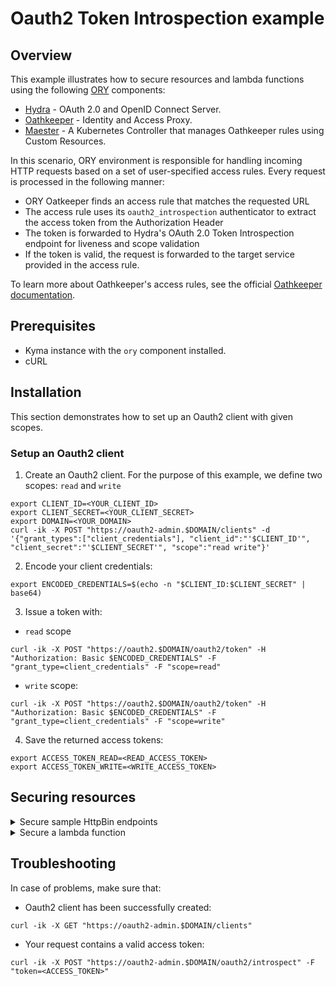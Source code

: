 # Oauth2 Token Introspection example

## Overview

This example illustrates how to secure resources and lambda functions using the following [ORY](https://www.ory.sh/) components:
- [Hydra](https://www.ory.sh/docs/hydra/) - OAuth 2.0 and OpenID Connect Server.
- [Oathkeeper](https://www.ory.sh/docs/oathkeeper/) - Identity and Access Proxy.
- [Maester](https://github.com/ory/oathkeeper-k8s-controller) - A Kubernetes Controller that manages Oathkeeper rules using Custom Resources.

In this scenario, ORY environment is responsible for handling incoming HTTP requests based on a set of user-specified access rules. Every request is processed in the following manner:

- ORY Oatkeeper finds an access rule that matches the requested URL
- The access rule uses its `oauth2_introspection` authenticator to extract the access token from the Authorization Header
- The token is forwarded to Hydra's OAuth 2.0 Token Introspection endpoint for liveness and scope validation
- If the token is valid, the request is forwarded to the target service provided in the access rule.

To learn more about Oathkeeper's access rules, see the official [Oathkeeper documentation](https://www.ory.sh/docs/oathkeeper/api-access-rules).

## Prerequisites

- Kyma instance with the `ory` component installed.
- cURL

## Installation

This section demonstrates how to set up an Oauth2 client with given scopes.

### Setup an Oauth2 client

1. Create an Oauth2 client. For the purpose of this example, we define two scopes: `read` and `write`

```
export CLIENT_ID=<YOUR_CLIENT_ID>
export CLIENT_SECRET=<YOUR_CLIENT_SECRET>
export DOMAIN=<YOUR_DOMAIN>
curl -ik -X POST "https://oauth2-admin.$DOMAIN/clients" -d '{"grant_types":["client_credentials"], "client_id":"'$CLIENT_ID'", "client_secret":"'$CLIENT_SECRET'", "scope":"read write"}'
```

2. Encode your client credentials:
```
export ENCODED_CREDENTIALS=$(echo -n "$CLIENT_ID:$CLIENT_SECRET" | base64)
```

3. Issue a token with:
- `read` scope
```
curl -ik -X POST "https://oauth2.$DOMAIN/oauth2/token" -H "Authorization: Basic $ENCODED_CREDENTIALS" -F "grant_type=client_credentials" -F "scope=read"
```

- `write` scope:
```
curl -ik -X POST "https://oauth2.$DOMAIN/oauth2/token" -H "Authorization: Basic $ENCODED_CREDENTIALS" -F "grant_type=client_credentials" -F "scope=write"
```

4. Save the returned access tokens:
```
export ACCESS_TOKEN_READ=<READ_ACCESS_TOKEN>
export ACCESS_TOKEN_WRITE=<WRITE_ACCESS_TOKEN>
```

## Securing resources

<div tabs>

  <details>
  <summary>
  Secure sample HttpBin endpoints
  </summary>

1. Create an HttpBin instance:
```
kubectl apply -f https://raw.githubusercontent.com/istio/istio/master/samples/httpbin/httpbin.yaml
```

2. Create a virtual service.
```
cat <<EOF | kubectl apply -f -
apiVersion: networking.istio.io/v1alpha3
kind: VirtualService
metadata:
  name: httpbin-proxy
  namespace: kyma-system
spec:
  gateways:
  - kyma-gateway
  hosts:
  - httpbin-proxy.$DOMAIN
  http:
  - match:
    - uri:
        regex: /.*
    route:
    - destination:
        host: ory-oathkeeper-proxy
        port:
          number: 4455
EOF
```
If you have installed Kyma on minikube, add folowing name to an entry with minikube ip in `/etc/hosts` file:
```
httpbin-proxy.kyma.local
```

3. Create the following rules:

- Read scope for GET requests in entire application
```
cat <<EOF | kubectl apply -f -
apiVersion: oathkeeper.ory.sh/v1alpha1
kind: Rule
metadata:
  name: httpbin-read
  namespace: default
spec:
  description: httpbin access with "read" scope
  upstream:
    url: http://httpbin.default.svc.cluster.local:8000
  match:
    methods: ["GET"]
    url: <http|https>://httpbin-proxy.$DOMAIN/<.*>
  authenticators:
    - handler: oauth2_introspection
      config:
        required_scope: ["read"]
  authorizer:
    handler: allow
EOF
```

- Write scope for POST requests to `/post` endpoint
```
cat <<EOF | kubectl apply -f -
apiVersion: oathkeeper.ory.sh/v1alpha1
kind: Rule
metadata:
  name: httpbin-write
  namespace: default
spec:
  description: httpbin access with "write" scope
  upstream:
    url: http://httpbin.default.svc.cluster.local:8000
  match:
    methods: ["POST"]
    url: <http|https>://httpbin-proxy.$DOMAIN/post
  authenticators:
    - handler: oauth2_introspection
      config:
        required_scope: ["write"]
  authorizer:
    handler: allow
EOF
```

4. Call the `HttpBin` service through Oathkeeper reverse proxy using the authorization token:

- Read scope
```
curl -ik -X GET https://httpbin-proxy.$DOMAIN/headers -H "Authorization: Bearer $ACCESS_TOKEN_READ"
```
Expected response: `200 OK`

- Write scope
```
curl -ik -X POST https://httpbin-proxy.$DOMAIN/post -d "test data" -H "Authorization: bearer $ACCESS_TOKEN_WRITE"
```
Expected response: `200 OK`

If the token is not present an expected response would be `401 Unauthorized` and if the token has been issued for invalid scope an expected response would be `403 Forbidden: Access credentials are not sufficient to access this resource`.

  </details>

  <details>
  <summary>
  Secure a lambda function
  </summary>

1. Create a sample function:
```
kubectl apply -f lambda.yaml
```

2. Create a virtual service.
```
cat <<EOF | kubectl apply -f -
apiVersion: networking.istio.io/v1alpha3
kind: VirtualService
metadata:
  name: lambda-proxy
  namespace: kyma-system
spec:
  gateways:
  - kyma-gateway
  hosts:
  - lambda-proxy.$DOMAIN
  http:
  - match:
    - uri:
        regex: /.*
    route:
    - destination:
        host: ory-oathkeeper-proxy
        port:
          number: 4455
EOF
```
If you have installed Kyma on minikube, add folowing line to minikube ip in `/etc/hosts` file:
```
lambda-proxy.kyma.local
```

3. Create the following routing rule:
```
cat <<EOF | kubectl apply -f -
apiVersion: oathkeeper.ory.sh/v1alpha1
kind: Rule
metadata:
  name: lambda-read
  namespace: default
spec:
  description: lambda access with "read" scope
  upstream:
    url: http://lambda.stage.svc.cluster.local:8080
  match:
    methods: ["GET"]
    url: http://lambda-proxy.$DOMAIN/lambda
  authenticators:
    - handler: oauth2_introspection
      config:
        required_scope: ["read"]
  authorizer:
    handler: allow
```

4. Call the function
```
curl -ik https://lambda-proxy.$DOMAIN/lambda -H "Authorization: bearer $ACCESS_TOKEN_READ"
```
Expected response: 200 OK

If the token is not present an expected response would be `401 Unauthorized` or if the token has been issued for invalid scope an expected response would be `403 Forbidden: Access credentials are not sufficient to access this resource`.
  </details>
</div>

## Troubleshooting

In case of problems, make sure that:

- Oauth2 client has been successfully created:
```
curl -ik -X GET "https://oauth2-admin.$DOMAIN/clients"
```

- Your request contains a valid access token:
```
curl -ik -X POST "https://oauth2-admin.$DOMAIN/oauth2/introspect" -F "token=<ACCESS_TOKEN>"
```

